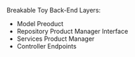 Breakable Toy Back-End
Layers:
- Model
    Preoduct
- Repository
    Product Manager Interface
- Services
    Product Manager
- Controller
    Endpoints
